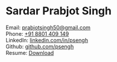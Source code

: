 # Sardar Prabjot Singh

Email: <prabjotsingh50@gmail.com>\
Phone: [+91 8801 409 149](tel:+918801409149)\
LinkedIn: [linkedin.com/in/psengh](https://linkedin.com/in/psengh)\
Github: [github.com/psengh](https://github.com/psengh)\
Resume: [Download](https://docs.google.com/document/d/1WIaKoFdG-lvNCSEYQFbrA2OuMZ3ALsHFVEimBpadyJ8/export?format=pdf)
